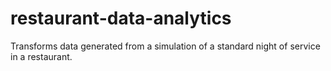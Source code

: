 # restaurant-data-analytics
Transforms data generated from a simulation of a standard night of service in a restaurant.
